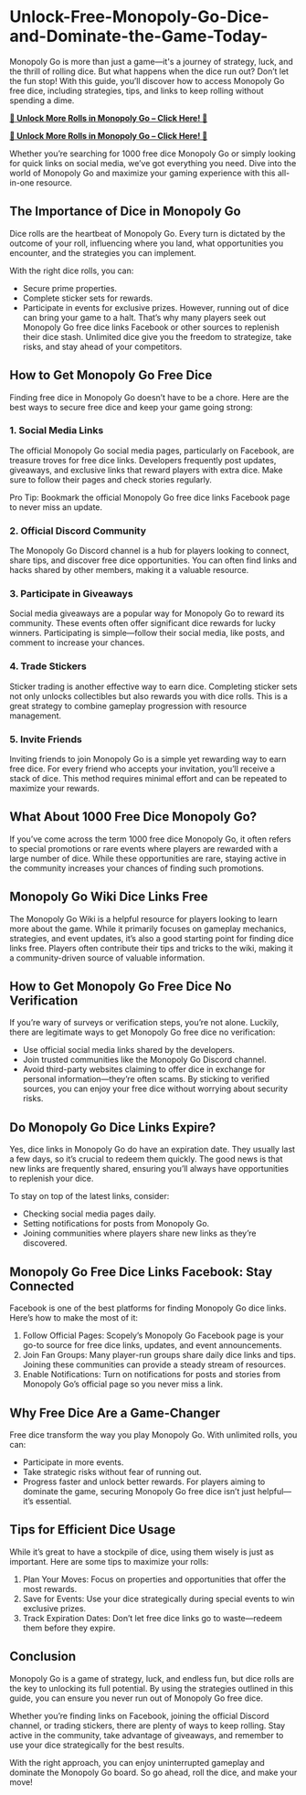 # Unlock-Free-Monopoly-Go-Dice-and-Dominate-the-Game-Today-
Monopoly Go is more than just a game—it's a journey of strategy, luck, and the thrill of rolling dice. But what happens when the dice run out? Don’t let the fun stop! With this guide, you’ll discover how to access Monopoly Go free dice, including strategies, tips, and links to keep rolling without spending a dime.

**[🎯 Unlock More Rolls in Monopoly Go – Click Here! 🎯](https://givxo.com/monopoly-go-dice-generator/)**

**[🎯 Unlock More Rolls in Monopoly Go – Click Here! 🎯](https://givxo.com/monopoly-go-dice-generator/)**

Whether you’re searching for 1000 free dice Monopoly Go or simply looking for quick links on social media, we’ve got everything you need. Dive into the world of Monopoly Go and maximize your gaming experience with this all-in-one resource.

## The Importance of Dice in Monopoly Go
Dice rolls are the heartbeat of Monopoly Go. Every turn is dictated by the outcome of your roll, influencing where you land, what opportunities you encounter, and the strategies you can implement.

With the right dice rolls, you can:

- Secure prime properties.
- Complete sticker sets for rewards.
- Participate in events for exclusive prizes.
However, running out of dice can bring your game to a halt. That’s why many players seek out Monopoly Go free dice links Facebook or other sources to replenish their dice stash. Unlimited dice give you the freedom to strategize, take risks, and stay ahead of your competitors.

## How to Get Monopoly Go Free Dice
Finding free dice in Monopoly Go doesn’t have to be a chore. Here are the best ways to secure free dice and keep your game going strong:

### 1. Social Media Links
The official Monopoly Go social media pages, particularly on Facebook, are treasure troves for free dice links. Developers frequently post updates, giveaways, and exclusive links that reward players with extra dice. Make sure to follow their pages and check stories regularly.

Pro Tip: Bookmark the official Monopoly Go free dice links Facebook page to never miss an update.
### 2. Official Discord Community
The Monopoly Go Discord channel is a hub for players looking to connect, share tips, and discover free dice opportunities. You can often find links and hacks shared by other members, making it a valuable resource.

### 3. Participate in Giveaways
Social media giveaways are a popular way for Monopoly Go to reward its community. These events often offer significant dice rewards for lucky winners. Participating is simple—follow their social media, like posts, and comment to increase your chances.

### 4. Trade Stickers
Sticker trading is another effective way to earn dice. Completing sticker sets not only unlocks collectibles but also rewards you with dice rolls. This is a great strategy to combine gameplay progression with resource management.

### 5. Invite Friends
Inviting friends to join Monopoly Go is a simple yet rewarding way to earn free dice. For every friend who accepts your invitation, you’ll receive a stack of dice. This method requires minimal effort and can be repeated to maximize your rewards.

## What About 1000 Free Dice Monopoly Go?
If you’ve come across the term 1000 free dice Monopoly Go, it often refers to special promotions or rare events where players are rewarded with a large number of dice. While these opportunities are rare, staying active in the community increases your chances of finding such promotions.

## Monopoly Go Wiki Dice Links Free
The Monopoly Go Wiki is a helpful resource for players looking to learn more about the game. While it primarily focuses on gameplay mechanics, strategies, and event updates, it’s also a good starting point for finding dice links free. Players often contribute their tips and tricks to the wiki, making it a community-driven source of valuable information.

## How to Get Monopoly Go Free Dice No Verification
If you’re wary of surveys or verification steps, you’re not alone. Luckily, there are legitimate ways to get Monopoly Go free dice no verification:

- Use official social media links shared by the developers.
- Join trusted communities like the Monopoly Go Discord channel.
- Avoid third-party websites claiming to offer dice in exchange for personal information—they’re often scams.
By sticking to verified sources, you can enjoy your free dice without worrying about security risks.

## Do Monopoly Go Dice Links Expire?
Yes, dice links in Monopoly Go do have an expiration date. They usually last a few days, so it’s crucial to redeem them quickly. The good news is that new links are frequently shared, ensuring you’ll always have opportunities to replenish your dice.

To stay on top of the latest links, consider:

- Checking social media pages daily.
- Setting notifications for posts from Monopoly Go.
- Joining communities where players share new links as they’re discovered.

## Monopoly Go Free Dice Links Facebook: Stay Connected
Facebook is one of the best platforms for finding Monopoly Go dice links. Here’s how to make the most of it:

1. Follow Official Pages: Scopely’s Monopoly Go Facebook page is your go-to source for free dice links, updates, and event announcements.
2. Join Fan Groups: Many player-run groups share daily dice links and tips. Joining these communities can provide a steady stream of resources.
3. Enable Notifications: Turn on notifications for posts and stories from Monopoly Go’s official page so you never miss a link.

## Why Free Dice Are a Game-Changer
Free dice transform the way you play Monopoly Go. With unlimited rolls, you can:

- Participate in more events.
- Take strategic risks without fear of running out.
- Progress faster and unlock better rewards.
For players aiming to dominate the game, securing Monopoly Go free dice isn’t just helpful—it’s essential.

## Tips for Efficient Dice Usage
While it’s great to have a stockpile of dice, using them wisely is just as important. Here are some tips to maximize your rolls:

1. Plan Your Moves: Focus on properties and opportunities that offer the most rewards.
2. Save for Events: Use your dice strategically during special events to win exclusive prizes.
3. Track Expiration Dates: Don’t let free dice links go to waste—redeem them before they expire.

## Conclusion
Monopoly Go is a game of strategy, luck, and endless fun, but dice rolls are the key to unlocking its full potential. By using the strategies outlined in this guide, you can ensure you never run out of Monopoly Go free dice.

Whether you’re finding links on Facebook, joining the official Discord channel, or trading stickers, there are plenty of ways to keep rolling. Stay active in the community, take advantage of giveaways, and remember to use your dice strategically for the best results.

With the right approach, you can enjoy uninterrupted gameplay and dominate the Monopoly Go board. So go ahead, roll the dice, and make your move!
